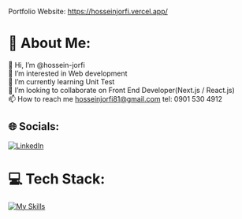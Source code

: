 Portfolio Website:
https://hosseinjorfi.vercel.app/

# 💫 About Me:
👋 Hi, I’m @hossein-jorfi<br>👀 I’m interested in Web development<br>🌱 I’m currently learning Unit Test<br>💞️ I’m looking to collaborate on Front End Developer(Next.js / React.js)<br>📫 How to reach me hosseinjorfi81@gmail.com
 tel: 0901 530 4912


## 🌐 Socials:
[![LinkedIn](https://img.shields.io/badge/LinkedIn-%230077B5.svg?logo=linkedin&logoColor=white)](https://linkedin.com/in/hosseinjorfi) 

# 💻 Tech Stack:
[![My Skills](https://skillicons.dev/icons?i=html,css,js,ts,react,next)](https://skillicons.dev)
